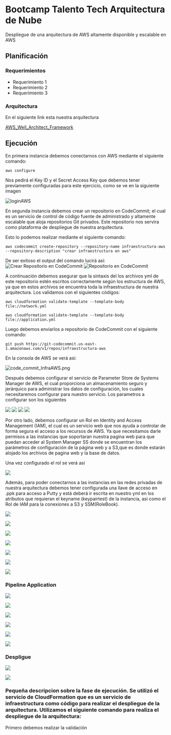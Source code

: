 # Bootcamp Talento Tech Arquitectura de Nube
Despliegue de una arquitectura de AWS altamente disponible y escalable en AWS

## Planificación


### Requerimientos

* Requerimiento 1
* Requerimiento 2
* Requerimiento 3

### Arquitectura

En el siguiente link esta nuestra arquitectura

[AWS_Well_Architect_Framework](docs/AWS_Well_Architect_Framework.md)

## Ejecución
En primera instancia debemos conectarnos con AWS mediante el siguiente comando:
  ```
aws configure
```
Nos pedirá el Key ID y el Secret Access Key que debemos tener previamente configuradas para este ejercicio, como se ve en la siguiente imagen

![loginAWS](img/loginAWS.png)

En segunda instancia debemos crear un repositorio en CodeCommit; el cual es un servicio de control de código fuente de administrado y altamente escalable que aloja repositorios Git privados. Este repositorio nos servira como plataforma de despliegue de nuestra arquitectura. 

Esto lo podemos realizar mediante el siguiente comando:
```
aws codecommit create-repository --repository-name infraestructura-aws --repository-description "crear infraestructura en aws"
```
De ser exitoso el output del comando lucirá así:
![Crear Repositorio en CodeCommit](img/code_commit_create_repository_codigo.png)
![Repositorio en CodeCommit](img/2_codecommit1.png)

A continuación debemos asegurar que la sintaxis del  los archivos yml de este repositorio estén escritos correctamente según los estructura de AWS, ya que en estos archivos se encuentra toda la infraestructura de nuestra arquitectura. Los validamos con el siguientes códigos:

```
aws cloudformation validate-template --template-body file://network.yml
```
```
aws cloudformation validate-template --template-body file://application.yml
```

Luego debemos enviarlos a repositorio de CodeCommit con el siguiente comando:

```
git push https://git-codecommit.us-east-1.amazonaws.com/v1/repos/infraestructura-aws
```
En la consola de AWS se verá asi:

![code_commit_InfraAWS.png](img/code_commit_InfraAWS.png)

Después debemos configurar el servicio de Parameter Store de Systems Manager de AWS, el cual proporciona un almacenamiento seguro y jerárquico para administrar los datos de configuración, los cuales necesitaremos configurar para nuestro servicio. Los parametros a configurar son los siguientes

![](img/book_database.png)   ![](img/book_host.png)
![](img/book_password.png)   ![](img/book_user.png)


Por otro lado, debemos configurar un Rol en  Identity and Access Management (IAM), el cual es un servicio web que nos  ayuda a controlar de forma segura el acceso a los recursos de AWS. Ya que necesitamos darle permisos  a las instancias que soportaran nuestra pagina web para que puedan acceder al System Manager SS donde se encuentran los parámetros de configuración de la página web  y a S3,que es donde estarán alojado los archivos de pagina web y la base de datos. 

Una vez configurado el rol se verá así

![](img/RoleEc2.png)

Además, para poder conectarnos a las instancias en las redes privadas de nuestra arquitectura debemos tener configurada una llave de acceso en .ppk para acceso a Putty y está deberá ir escrita en nuestro yml en los atributos que requieran el keyname (keypairtest) de la instancia, asi como el Rol de IAM para la conexiones a S3 y SSM(RoleBook).

![](img/IAMRole_Keypair.png)



![](img/network_pipeline_settings1.png)
	

![](img/network_pipeline_settings2.png)
	

![](img/network_pipeline_settings3_skip.png)
	

![](img/network_pipeline_settings4.png)

![](img/network_pipeline_release.png)

![](img/network_cloudformation_deploy.png)

### Pipeline Application

![](app_pipeline_setting1.png)

![](img/network_pipeline_settings2.png)
	
![](img/network_pipeline_settings3_skip.png)

![](img/app_pipeline_settings4.png)

![](img/app_pipeline_release.png)

![](img/webpage_total_deploy.png)

### Despligue

![](img/prueba_pagina.png)
	
![](img/prueba_pagina_libros.png)
	




	


	




### Pequeña descripcion sobre la fase de ejecución. Se utilizó el servicio de CloudFormation que es un servicio de infraestructura como código para realizar el despliegue de la arquitectura. Utilizamos el siguiente comando para realiza el despliegue de la arquitectura:
Primero debemos realizar la validación




